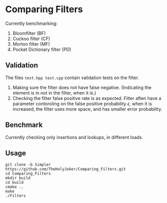 # Comparing Filters
Currently benchmarking:
1. Bloomfilter (BF)
2. Cuckoo filter (CF)
3. Morton filter (MF)
4. Pocket Dictionary filter (PD)

## Validation
  The files `test.hpp test.cpp` contain validation tests on the filter.
  1. Making sure the filter does not have false negative. (Indicating the element is in not in the filter, when it is.)
  2. Checking the filter false positive rate is as expected. 
  Filter aften have a parameter contoroling on the false positive probability $\epsilon$, when it is increased, the filter uses more space, and has smaller error probability.  
  
 ## Benchmark
 Currently checking only insertions and lookups, in different loads.
 
 
 ## Usage
 ```
 git clone -b Simpler https://github.com/TheHolyJoker/Comparing_Filters.git
 cd Comparing_Filters
 mkdir build
 cd build
 cmake ..
 make
 ./Filters
 ```
 
